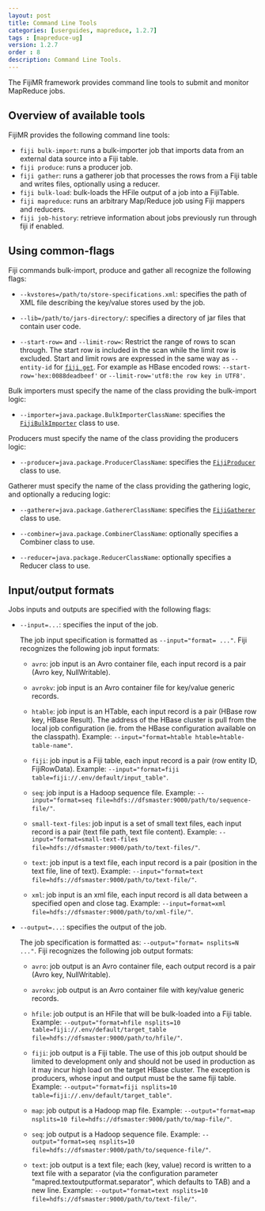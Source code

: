 ```yaml
---
layout: post
title: Command Line Tools
categories: [userguides, mapreduce, 1.2.7]
tags : [mapreduce-ug]
version: 1.2.7
order : 8
description: Command Line Tools.
---
```


The FijiMR framework provides command line tools to submit and monitor MapReduce jobs.

## Overview of available tools

FijiMR provides the following command line tools:
*   `fiji bulk-import`: runs a bulk-importer job that imports data from an external data source into a Fiji table.
*   `fiji produce`: runs a producer job.
*   `fiji gather`: runs a gatherer job that processes the rows from a Fiji table and writes files, optionally using a reducer.
*   `fiji bulk-load`: bulk-loads the HFile output of a job into a FijiTable.
*   `fiji mapreduce`: runs an arbitrary Map/Reduce job using Fiji mappers and reducers.
*   `fiji job-history`: retrieve information about jobs previously run through fiji if enabled.

## Using common-flags

Fiji commands bulk-import, produce and gather all recognize the following flags:

*   `--kvstores=/path/to/store-specifications.xml`: specifies the path of XML file describing the key/value stores used by the job.

*   `--lib=/path/to/jars-directory/`: specifies a directory of jar files that contain user code.


*   `--start-row=` and `--limit-row=`:
    Restrict the range of rows to scan through.
    The start row is included in the scan while the limit row is excluded.
    Start and limit rows are expressed in the same way as `--entity-id` for [`fiji get`]({{site.userguide_schema_1_4_1}}/tool-reference/#ref.get).
    For example as HBase encoded rows: `--start-row='hex:0088deadbeef'` or `--limit-row='utf8:the row key in UTF8'`.


Bulk importers must specify the name of the class providing the bulk-import logic:

*   `--importer=java.package.BulkImporterClassName`: specifies the [`FijiBulkImporter`]({{site.api_mr_1_2_7}}/bulkimport/FijiBulkImporter.html) class to use.

Producers must specify the name of the class providing the producers logic:

*   `--producer=java.package.ProducerClassName`: specifies the [`FijiProducer`]({{site.api_mr_1_2_7}}/produce/FijiProducer.html) class to use.

Gatherer must specify the name of the class providing the gathering logic, and optionally a reducing logic:

*   `--gatherer=java.package.GathererClassName`: specifies the [`FijiGatherer`]({{site.api_mr_1_2_7}}/gather/FijiGatherer.html) class to use.

*   `--combiner=java.package.CombinerClassName`: optionally specifies a Combiner class to use.

*   `--reducer=java.package.ReducerClassName`: optionally specifies a Reducer class to use.

## Input/output formats

Jobs inputs and outputs are specified with the following flags:

*   `--input=...`: specifies the input of the job.

    The job input specification is formatted as `--input="format= ..."`.
    Fiji recognizes the following job input formats:

    * `avro`: job input is an Avro container file, each input record is a pair (Avro key, NullWritable).

    * `avrokv`: job input is an Avro container file for key/value generic records.

    * `htable`: job input is an HTable, each input record is a pair (HBase row key, HBase Result).
      The address of the HBase cluster is pull from the local job configuration (ie. from the HBase configuration available on the classpath).
      Example: `--input="format=htable htable=htable-table-name"`.

    * `fiji`: job input is a Fiji table, each input record is a pair (row entity ID, FijiRowData).
      Example: `--input="format=fiji table=fiji://.env/default/input_table"`.

    * `seq`: job input is a Hadoop sequence file.
      Example: `--input="format=seq file=hdfs://dfsmaster:9000/path/to/sequence-file/"`.

    * `small-text-files`: job input is a set of small text files, each input record is a pair (text file path, text file content).
      Example: `--input="format=small-text-files file=hdfs://dfsmaster:9000/path/to/text-files/"`.

    * `text`: job input is a text file, each input record is a pair (position in the text file, line of text).
      Example: `--input="format=text file=hdfs://dfsmaster:9000/path/to/text-file/"`.

    * `xml`: job input is an xml file, each input record is all data between a specified open and close tag.
      Example: `--input=format=xml file=hdfs://dfsmaster:9000/path/to/xml-file/"`.

*   `--output=...`: specifies the output of the job.

    The job specification is formatted as: `--output="format= nsplits=N ..."`.
    Fiji recognizes the following job output formats:

    * `avro`: job output is an Avro container file, each output record is a pair (Avro key, NullWritable).

    * `avrokv`: job output is an Avro container file with key/value generic records.

    * `hfile`: job output is an HFile that will be bulk-loaded into a Fiji table.
      Example: `--output="format=hfile nsplits=10 table=fiji://.env/default/target_table file=hdfs://dfsmaster:9000/path/to/hfile/"`.

    * `fiji`: job output is a Fiji table.
      The use of this job output should be limited to development only and should not be used in production as it may incur high load on the target HBase cluster. The exception is producers, whose input and output must be the same fiji table.
      Example: `--output="format=fiji nsplits=10 table=fiji://.env/default/target_table"`.

    * `map`: job output is a Hadoop map file.
      Example: `--output="format=map nsplits=10 file=hdfs://dfsmaster:9000/path/to/map-file/"`.

    * `seq`: job output is a Hadoop sequence file.
      Example: `--output="format=seq nsplits=10 file=hdfs://dfsmaster:9000/path/to/sequence-file/"`.

    * `text`: job output is a text file; each (key, value) record is written to a text file with a separator
      (via the configuration parameter "mapred.textoutputformat.separator", which defaults to TAB) and a new line.
      Example: `--output="format=text nsplits=10 file=hdfs://dfsmaster:9000/path/to/text-file/"`.
